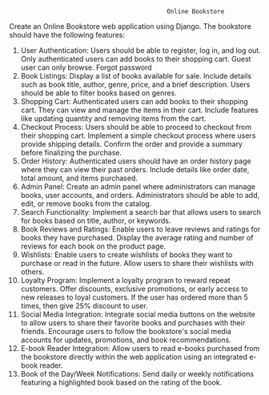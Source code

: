                                                 Online Bookstore
Create an Online Bookstore web application using Django. The bookstore should have the following features:
1. User Authentication:
        Users should be able to register, log in, and log out.
        Only authenticated users can add books to their shopping cart.
        Guest user can only browse.
        Forgot password
2. Book Listings:
        Display a list of books available for sale. Include details such as book title, author, genre,
        price, and a brief description. Users should be able to filter books based on genres.
3. Shopping Cart:
        Authenticated users can add books to their shopping cart. They can view and manage the
        items in their cart. Include features like updating quantity and removing items from the cart.
4. Checkout Process:
        Users should be able to proceed to checkout from their shopping cart. Implement a simple
        checkout process where users provide shipping details. Confirm the order and provide a
        summary before finalizing the purchase.
5. Order History:
        Authenticated users should have an order history page where they can view their past orders.
        Include details like order date, total amount, and items purchased.
6. Admin Panel:
        Create an admin panel where administrators can manage books, user accounts, and orders.
        Administrators should be able to add, edit, or remove books from the catalog.
7. Search Functionality:
        Implement a search bar that allows users to search for books based on title, author, or
        keywords.
8. Book Reviews and Ratings:
        Enable users to leave reviews and ratings for books they have purchased.
        Display the average rating and number of reviews for each book on the product page.
9. Wishlists:
        Enable users to create wishlists of books they want to purchase or read in the future.
        Allow users to share their wishlists with others.
10. Loyalty Program:
        Implement a loyalty program to reward repeat customers.
        Offer discounts, exclusive promotions, or early access to new releases to loyal customers.
        If the user has ordered more than 5 times, then give 25% discount to user.
11. Social Media Integration:
        Integrate social media buttons on the website to allow users to share their favorite books and purchases with their friends.
        Encourage users to follow the bookstore's social media accounts for updates, promotions, and book recommendations.
12. E-book Reader Integration:
        Allow users to read e-books purchased from the bookstore directly within the web application using an integrated e-book reader.
13. Book of the Day/Week Notifications:
        Send daily or weekly notifications featuring a highlighted book based on the rating of the book.